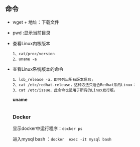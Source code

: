 ## 命令 ##
- wget + 地址：下载文件

- pwd :显示当前目录

- 查看Linux内核版本

  ```shell
  1、cat/proc/version
  2、uname -a
  ```

  

- 查看Linux系统版本的命令

  ```shell
  1、lsb_release -a，即可列出所有版本信息;
  2、cat /etc/redhat-release，这种方法只适合Redhat系的Linux：
  3、cat /etc/issue，此命令也适用于所有的Linux发行版。
  ```

  **uname**

  ```
  
  ```

  ### Docker

  显示docker中运行程序：`docker ps`

  进入mysql bash ：`docker  exec -it mysql bash`

